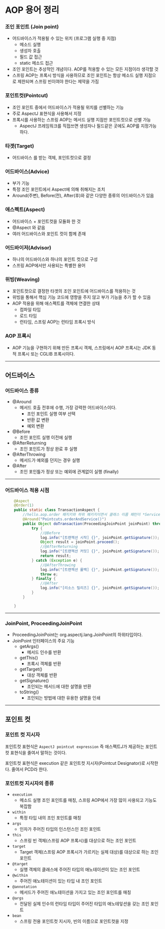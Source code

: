 # AOP 용어 정리

### 조인 포인트 (Join point)

- 어드바이스가 적용될 수 있는 위치 (프로그램 실행 중 지점)
  - 메소드 실행
  - 생성자 호출
  - 필드 값 접근
  - static 메소드 접근
- 조인 포인트는 추상적인 개념이다. AOP를 적용할 수 있는 모든 지점이라 생각할 것
- 스프링 AOP는 프록시 방식을 사용하므로 조인 포인트는 항상 메소드 실행 지점으로 제한되며 스프링 빈이여야 한다는 제약을 가짐


### 포인트컷(Pointcut)

- 조인 포인트 중에서 어드바이스가 적용될 위치를 선별하는 기능
- 주로 AspectJ 표현식을 사용해서 지정
- 프록시를 사용하는 스프링 AOP는 메서드 실행 지점만 포인트컷으로 선별 가능
  - AspectJ 프레임워크를 직접쓰면 생성자나 필드같은 곳에도 AOP를 지정가능하다.


### 타겟(Target)

- 어드바이스 를 받는 객체, 포인트컷으로 결정

### 어드바이스(Advice)

- 부가 기능
- 특정 조인 포인트에서 Aspect에 의해 취해지는 조치
- Around(주변), Before(전), After(후)와 같은 다양한 종류의 어드바이스가 있음

### 애스펙트(Aspect)

- 어드바이스 + 포인트컷을 모듈화 한 것
- @Aspect 와 같음
- 여러 어드바이스와 포인트 컷이 함께 존재

### 어드바이저(Advisor)

- 하나의 어드바이스와 하나의 포인트 컷으로 구성
- 스프링 AOP에서만 사용되는 특별한 용어

### 위빙(Weaving)

- 포인트컷으로 결정한 타겟의 조인 포인트에 어드바이스를 적용하는 것
- 위빙을 통해서 핵심 기능 코드에 영향을 주지 않고 부가 기능을 추가 할 수 있음
- AOP 적용을 위해 애스펙트를 객체에 연결한 상태
  - 컴파일 타임
  - 로드 타임
  - 런타임, 스프링 AOP는 런타임 프록시 방식

### AOP 프록시

- AOP 기능을 구현하기 위해 만든 프록시 객체, 스프링에서 AOP 프록시는 JDK 동적 프록시 또는 CGLIB 프록시이다.

---

## 어드바이스

### 어드바이스 종류

- @Around
  - 메서드 호출 전후에 수행, 가장 강력한 어드바이스이다.
    - 조인 포인트 실행 여부 선택
    - 반환 값 변환
    - 예외 변환
- @Before
  - 조인 포인트 실행 이전에 실행
- @AfterReturning
  - 조인 포인트가 정상 완료 후 실행
- @AfterThrowing
  - 메서드가 예외를 던지는 경우 실행
- @After
  - 조인 포인틀가 정상 또는 예외에 관계없이 실행 (finally)

---

### 어드바이스 적용 시점

```java
    @Aspect
    @Order(1)
    public static class TransactionAspect {
        //hello.aop.order 패지키와 하위 패키지이면서 클래스 이름 패턴이 *Service
        @Around("Pointcuts.orderAndService()")
        public Object doTransaction(ProceedingJoinPoint joinPoint) throws Throwable {
            try {
                //@Before
                log.info("[트랜잭션 시작] {}", joinPoint.getSignature());
                Object result = joinPoint.proceed();
                //@AfterReturning
                log.info("[트랜잭션 커밋] {}", joinPoint.getSignature());
                return result;
            } catch (Exception e) {
                //@AfterThrowing
                log.info("[트랜잭션 롤백] {}", joinPoint.getSignature());
                throw e;
            } finally {
                //@After
                log.info("[리소스 릴리즈] {}", joinPoint.getSignature());
            }
        }

    }
```

---

### JoinPoint, ProceedingJoinPoint

- ProceedingJoinPoint는 org.aspectj.lang.JoinPoint의 하위타입이다.
- JoinPoint 인터페이스의 주요 기능
  - getArgs()
    - 메서드 인수를 반환
  - getThis()
    - 프록시 객체를 반환
  - getTarget()
    - 대상 객체를 반환
  - getSignature()
    - 조인되는 메서드에 대한 설명을 반환
  - toString()
    - 조인되는 방법에 대한 유용한 설명을 인쇄

  
---

## 포인트 컷

### 포인트 컷 지시자

포인트컷 표현식은 `AspectJ pointcut expression` 즉 애스펙트J가 제공하는 포인트컷 표현식을 줄여서 말하는 것이다.

포인트컷 표현식은 execution 같은 포인트컷 지시자(Pointcut Designator)로 시작한다. 줄여서 PCD라 한다.

### 포인트컷 지시자의 종류

- `execution`
  - 메소드 실행 조인 포인트를 매칭, 스프링 AOP에서 가장 많이 사용되고 기능도 복잡함
- `within`
  - 특정 타입 내의 조인 포인트를 매칭
- `args`
  - 인자가 주어진 타입의 인스턴스인 조인 포인트
- `this`
  - 스프링 빈 객체(스프링 AOP 프록시)를 대상으로 하는 조인 포인트
- `target`
  - Target 객체(스프링 AOP 프록시가 가르키는 실제 대상)를 대상으로 하는 조인 포인트
- `@target`
  - 실행 객체의 클래스에 주어진 타입의 애노테이션이 있는 조인 포인트
- `@within`
  - 주어진 애노테이션이 있는 타입 내 조인 포인트
- `@annotation`
  - 메서드가 주어진 애노테이션을 가지고 있는 조인 포인트를 매칭
- `@args`
  - 전달된 실제 인수의 런타임 타입이 주어진 타입의 애노테잏션을 갖는 조인 포인트
- `bean`
  - 스프링 전용 포인트컷 지시자, 빈의 이름으로 포인트컷을 지정